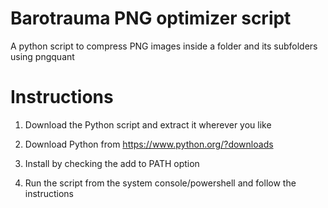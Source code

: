 # Barotrauma PNG optimizer script
 A python script to compress PNG images inside a folder and its subfolders using pngquant

# Instructions
1. Download the Python script and extract it wherever you like

2. Download Python from https://www.python.org/?downloads

3. Install by checking the add to PATH option

4. Run the script from the system console/powershell and follow the instructions
